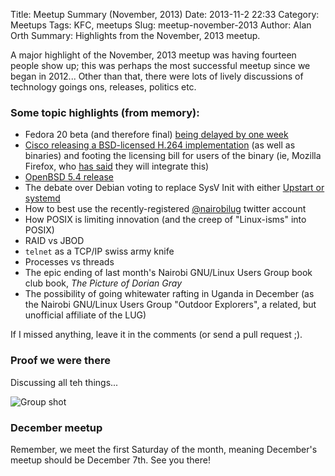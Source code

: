 Title: Meetup Summary (November, 2013)
Date: 2013-11-2 22:33
Category: Meetups
Tags: KFC, meetups
Slug: meetup-november-2013
Author: Alan Orth
Summary: Highlights from the November, 2013 meetup.

A major highlight of the November, 2013 meetup was having fourteen people show up; this was perhaps the most successful meetup since we began in 2012... Other than that, there were lots of lively discussions of technology goings ons, releases, politics etc.

### Some topic highlights (from memory):

* Fedora 20 beta (and therefore final) [being delayed by one week](https://lists.fedoraproject.org/pipermail/devel/2013-October/190689.html)
* [Cisco releasing a BSD-licensed H.264 implementation](http://blogs.cisco.com/collaboration/open-source-h-264-removes-barriers-webrtc) (as well as binaries) and footing the licensing bill for users of the binary (ie, Mozilla Firefox, who [has said](https://blog.mozilla.org/blog/2013/10/30/video-interoperability-on-the-web-gets-a-boost-from-ciscos-h-264-codec/) they will integrate this)
* [OpenBSD 5.4 release](http://www.openbsd.org/54.html)
* The debate over Debian voting to replace SysV Init with either [Upstart or systemd](http://slashdot.org/story/13/10/28/1621219/debian-to-replace-sysvinit-switch-to-systemd-or-upstart)
* How to best use the recently-registered [@nairobilug](https://twitter.com/nairobilug) twitter account
* How POSIX is limiting innovation (and the creep of "Linux-isms" into POSIX)
* RAID vs JBOD
* `telnet` as a TCP/IP swiss army knife
* Processes vs threads
* The epic ending of last month's Nairobi GNU/Linux Users Group book club book, *The Picture of Dorian Gray*
* The possibility of going whitewater rafting in Uganda in December (as the Nairobi GNU/Linux Users Group "Outdoor Explorers", a related, but unofficial affiliate of the LUG)

If I missed anything, leave it in the comments (or send a pull request ;).

### Proof we were there
Discussing all teh things...

![Group shot](/images/meetup-november-2013.jpg "Nairobi GNU/Linux Users Group members")

### December meetup
Remember, we meet the first Saturday of the month, meaning December's meetup should be December 7th.  See you there!
